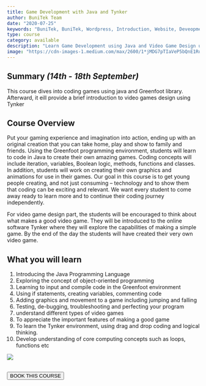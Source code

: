 ```yaml
---
title: Game Development with Java and Tynker
author: BuniTek Team
date: "2020-07-25"
keywords: "BuniTek, BuniTek, Wordpress, Introduction, Website, Deveopment"
type: course
category: available
description: "Learn Game Development using Java and Video Game Design using Tynker"
image: "https://cdn-images-1.medium.com/max/2600/1*jMDG7pTIaVeP5bQnE1RuXg.png"
---
```


<div class ="markdown__content">
<h2 class='markdown__section'> <span class="test">Summary <i>(14th - 18th September)</i></span> </h2>
  <p class="markdown_paragraph ">
    This course dives into coding games using java and Greenfoot library. Afterward, it eill provide a brief introduction to video games design using Tynker
  </p>


<h2 class='markdown__section'> Course Overview </h2>
  <p class="markdown_paragraph">
  Put your gaming experience and imagination into action, ending up with an original creation that you can take home, play and show to family and friends. Using the Greenfoot programming environment, students will learn to code in Java to create their own amazing games. Coding concepts will include iteration, variables, Boolean logic, methods, functions and classes. In addition, students will work on creating their own graphics and animations for use in their games. Our goal in this course is to get young people creating, and not just consuming – technology and to show them that coding can be exciting and relevant. We want every student to come away ready to learn more and to continue their coding journey independently. 

  </p>

  <p>
  For video game design part, the students will be encouraged to think about what makes a good video game. They will be introduced to the online software Tynker where they will explore the capabilities of making a simple game. By the end of the day the students will have created their very own video game. 
  </p>



<h2 class='markdown__section'>  What you will learn </h2>
  <ol>
    <li>Introducing the Java Programming Language </li>
    <li>Exploring the concept of object-oriented programming</li>
    <li>Learning to input and compile code in the Greenfoot environment </li>
    <li>Using if statements, creating variables, commenting code  </li>
    <li>Adding graphics and movement to a game including jumping and falling</li>
    <li>Testing, de-bugging, troubleshooting and perfecting your program </li>
    <li>understand different types of video games </li>
    <li>To appreciate the important features of making a good game </li>
    <li>To learn the Tynker environment, using drag and drop coding and logical thinking. </li>
    <li>Develop understanding of core computing concepts such as loops, functions etc </li>
  </ol>

<img class="markdown__image" src="https://sylvan.tynker.com/image/course/school/programming-201-game-sidescroller-survival.jpg" />

<br><a href="https://forms.gle/5CT5HEqQMhveVxUA9" target="_blank"><button class="markdown__button is-primary has-bg-primary">BOOK THIS COURSE <div class="markdown__button__overlay"></div></button> </a>


</div>

